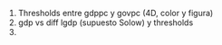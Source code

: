 1. Thresholds entre gdppc y govpc (4D, color y figura)
2. gdp vs diff lgdp (supuesto Solow) y thresholds
3. 